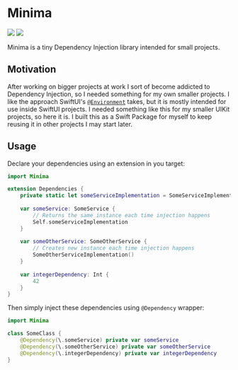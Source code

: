 # Minima

<img src="https://img.shields.io/github/v/release/AlexChekel1337/Minima">
<img src="https://img.shields.io/github/actions/workflow/status/AlexChekel1337/Minima/swift.yml">

Minima is a tiny Dependency Injection library intended for small projects.

## Motivation

After working on bigger projects at work I sort of become addicted to Dependency Injection, so I needed something for my own smaller projects. I like the approach SwiftUI's [`@Environment`](https://developer.apple.com/documentation/swiftui/environment) takes, but it is mostly intended for use inside SwiftUI projects. I needed something like this for my smaller UIKit projects, so here it is. I built this as a Swift Package for myself to keep reusing it in other projects I may start later. 

## Usage

Declare your dependencies using an extension in you target:
```swift
import Minima

extension Dependencies {
    private static let someServiceImplementation = SomeServiceImplementation()
    
    var someService: SomeService {
        // Returns the same instance each time injection happens
        Self.someServiceImplementation
    }
    
    var someOtherService: SomeOtherService {
        // Creates new instance each time injection happens
        SomeOtherServiceImplementation()
    }
    
    var integerDependency: Int {
        42
    }
}
```

Then simply inject these dependencies using `@Dependency` wrapper:
```swift
import Minima

class SomeClass {
    @Dependency(\.someService) private var someService
    @Dependency(\.someOtherService) private var someOtherService
    @Dependency(\.integerDependency) private var integerDependency
}
```
